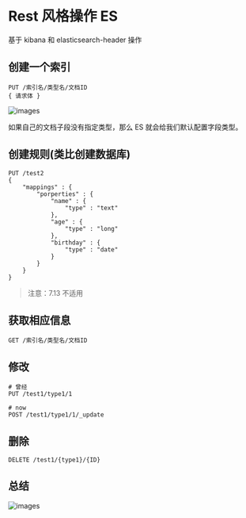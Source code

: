 # Rest 风格操作 ES

基于 kibana 和 elasticsearch-header 操作

## 创建一个索引

```
PUT /索引名/类型名/文档ID
{ 请求体 }
```

![images](https://github.com/TomatoZ7/notes-of-tz/blob/master/images/ESrest1.png)

如果自己的文档子段没有指定类型，那么 ES 就会给我们默认配置字段类型。

## 创建规则(类比创建数据库)

```
PUT /test2
{
    "mappings" : {
        "porperties" : {
            "name" : {
                "type" : "text"
            },
            "age" : {
                "type" : "long"
            },
            "birthday" : {
                "type" : "date"
            }
        }
    }
}
```

> 注意：7.13 不适用

## 获取相应信息 

```
GET /索引名/类型名/文档ID
```

## 修改

```
# 曾经
PUT /test1/type1/1

# now
POST /test1/type1/1/_update
```

## 删除 

```
DELETE /test1/{type1}/{ID}
```

## 总结

![images](https://github.com/TomatoZ7/notes-of-tz/blob/master/images/ESrest2.jpg)